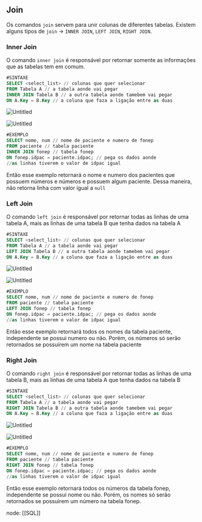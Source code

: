 ## Join

Os comandos `join` servem para unir colunas de diferentes tabelas. Existem alguns tipos de `join` → `INNER JOIN`, `LEFT JOIN`, `RIGHT JOIN`.

### Inner Join

O comando `inner join` é responsável por retornar somente as informações que as tabelas tem em comum.

```sql
#SINTAXE
SELECT <select_list> // colunas que quer selecionar
FROM Tabela A // a tabela aonde vai pegar
INNER JOIN Tabela B // a outra tabela aonde tamebem vai pegar
ON A.Key = B.Key // a coluna que faza a ligação entre as duas
```

![Untitled](https://prod-files-secure.s3.us-west-2.amazonaws.com/44bc9484-d615-454a-8e65-4a4b4a582375/da45f784-ef3c-4085-a80a-425e5d558dcf/Untitled.png)

![Untitled](https://prod-files-secure.s3.us-west-2.amazonaws.com/44bc9484-d615-454a-8e65-4a4b4a582375/58a15130-5de3-495a-8094-6bbc2cbd7ae8/Untitled.png)

```sql
#EXEMPLO
SELECT nome, num // nome de paciente e numero de fonep
FROM paciente // tabela paciente
INNER JOIN fonep // tabela fonep
ON fonep.idpac = paciente.idpac; // pega os dados aonde 
//as linhas tiverem o valor de idpac igual
```

Então esse exemplo retornará o nome e numero dos pacientes que possuem números e números e possuem algum paciente. Dessa maneira, não retorna linha com valor igual a `null`

### Left Join

O comando `left join` é responsável por retornar todas as linhas de uma tabela A, mais as linhas de uma tabela B que tenha dados na tabela A

```sql
#SINTAXE
SELECT <select_list> // colunas que quer selecionar
FROM Tabela A // a tabela aonde vai pegar
LEFT JOIN Tabela B // a outra tabela aonde tamebem vai pegar
ON A.Key = B.Key // a coluna que faza a ligação entre as duas
```

![Untitled](https://prod-files-secure.s3.us-west-2.amazonaws.com/44bc9484-d615-454a-8e65-4a4b4a582375/bc7f8201-5324-4206-966f-d89f9966ca7b/Untitled.png)

![Untitled](https://prod-files-secure.s3.us-west-2.amazonaws.com/44bc9484-d615-454a-8e65-4a4b4a582375/f2e1edfc-df17-413c-bfda-3d2eab34db7a/Untitled.png)

```sql
#EXEMPLO
SELECT nome, num // nome de paciente e numero de fonep
FROM paciente // tabela paciente
LEFT JOIN fonep // tabela fonep
ON fonep.idpac = paciente.idpac; // pega os dados aonde 
//as linhas tiverem o valor de idpac igual
```

Então esse exemplo retornará todos os nomes da tabela paciente, independente se possui numero ou não. Porém, os números só serão retornados se possuírem um nome na tabela paciente

### Right Join

O comando `right join` é responsável por retornar todas as linhas de uma tabela B, mais as linhas de uma tabela A que tenha dados na tabela B

```sql
#SINTAXE
SELECT <select_list> // colunas que quer selecionar
FROM Tabela A // a tabela aonde vai pegar
RIGHT JOIN Tabela B // a outra tabela aonde tamebem vai pegar
ON A.Key = B.Key // a coluna que faza a ligação entre as duas
```

![Untitled](https://prod-files-secure.s3.us-west-2.amazonaws.com/44bc9484-d615-454a-8e65-4a4b4a582375/5522d8ef-9ec0-4dbf-bd22-b97e5a38809e/Untitled.png)

![Untitled](https://prod-files-secure.s3.us-west-2.amazonaws.com/44bc9484-d615-454a-8e65-4a4b4a582375/05164f00-e11f-4420-afa4-bb286ce20d32/Untitled.png)

```sql
#EXEMPLO
SELECT nome, num // nome de paciente e numero de fonep
FROM paciente // tabela paciente
RIGHT JOIN fonep // tabela fonep
ON fonep.idpac = paciente.idpac; // pega os dados aonde 
//as linhas tiverem o valor de idpac igual
```

Então esse exemplo retornará todos os números da tabela fonep, independente se possui nome ou não. Porém, os nomes só serão retornados se possuírem um número na tabela fonep.

node: [[SQL]]